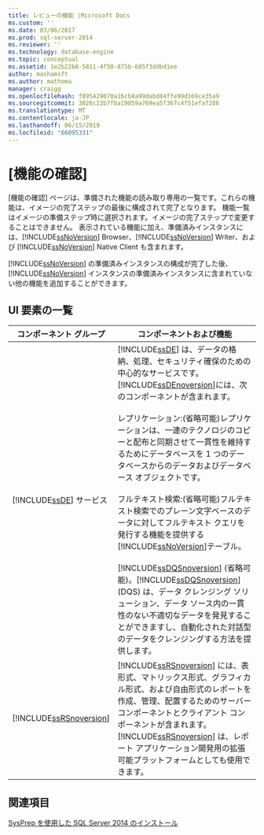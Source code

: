 ```yaml
---
title: レビューの機能 |Microsoft Docs
ms.custom: ''
ms.date: 03/06/2017
ms.prod: sql-server-2014
ms.reviewer: ''
ms.technology: database-engine
ms.topic: conceptual
ms.assetid: 1e2b22b8-5811-4f50-875b-685f3ddbd1ee
author: mashamsft
ms.author: mathoma
manager: craigg
ms.openlocfilehash: f095429070a16cb4a99dabd84ffe99d169ce35a9
ms.sourcegitcommit: 3026c22b7fba19059a769ea5f367c4f51efaf286
ms.translationtype: MT
ms.contentlocale: ja-JP
ms.lasthandoff: 06/15/2019
ms.locfileid: "66095331"
---
```

# <a name="feature-review"></a>[機能の確認]
  [機能の確認] ページは、準備された機能の読み取り専用の一覧です。これらの機能は、イメージの完了ステップの最後に構成されて完了となります。 機能一覧はイメージの準備ステップ時に選択されます。イメージの完了ステップで変更することはできません。 表示されている機能に加え、準備済みインスタンスには、[!INCLUDE[ssNoVersion](../../includes/ssnoversion-md.md)] Browser、[!INCLUDE[ssNoVersion](../../includes/ssnoversion-md.md)] Writer、および [!INCLUDE[ssNoVersion](../../includes/ssnoversion-md.md)] Native Client も含まれます。  
  
 [!INCLUDE[ssNoVersion](../../includes/ssnoversion-md.md)] の準備済みインスタンスの構成が完了した後、[!INCLUDE[ssNoVersion](../../includes/ssnoversion-md.md)] インスタンスの準備済みインスタンスに含まれていない他の機能を追加することができます。  
  
## <a name="uielement-list"></a>UI 要素の一覧  
  
|コンポーネント グループ|コンポーネントおよび機能|  
|---------------------|-----------------------------|  
|[!INCLUDE[ssDE](../../includes/ssde-md.md)] サービス|[!INCLUDE[ssDE](../../includes/ssde-md.md)] は、データの格納、処理、セキュリティ確保のための中心的なサービスです。 [!INCLUDE[ssDEnoversion](../../includes/ssdenoversion-md.md)]には、次のコンポーネントが含まれます。<br /><br /> レプリケーション:(省略可能)レプリケーションは、一連のテクノロジのコピーと配布と同期させて一貫性を維持するためにデータベースを 1 つのデータベースからのデータおよびデータベース オブジェクトです。<br /><br /> フルテキスト検索:(省略可能)フルテキスト検索でのプレーン文字ベースのデータに対してフルテキスト クエリを発行する機能を提供する[!INCLUDE[ssNoVersion](../../includes/ssnoversion-md.md)]テーブル。<br /><br /> [!INCLUDE[ssDQSnoversion](../../includes/ssdqsnoversion-md.md)] (省略可能)。[!INCLUDE[ssDQSnoversion](../../includes/ssdqsnoversion-md.md)] (DQS) は、データ クレンジング ソリューション、データ ソース内の一貫性のない不適切なデータを発見することができますし、自動化された対話型のデータをクレンジングする方法を提供します。|  
|[!INCLUDE[ssRSnoversion](../../includes/ssrsnoversion-md.md)]|[!INCLUDE[ssRSnoversion](../../includes/ssrsnoversion-md.md)] には、表形式、マトリックス形式、グラフィカル形式、および自由形式のレポートを作成、管理、配置するためのサーバー コンポーネントとクライアント コンポーネントが含まれます。 [!INCLUDE[ssRSnoversion](../../includes/ssrsnoversion-md.md)] は、レポート アプリケーション開発用の拡張可能プラットフォームとしても使用できます。|  
  
## <a name="see-also"></a>関連項目  
 [SysPrep を使用した SQL Server 2014 のインストール](../../database-engine/install-windows/install-sql-server-using-sysprep.md)  
  
  
